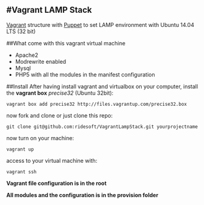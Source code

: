 #Vagrant LAMP Stack
------------------------

[Vagrant](https://www.vagrantup.com) structure with [Puppet](https://puppetlabs.com) to set LAMP environment  with Ubuntu 14.04 LTS (32 bit)

##What come with this vagrant virtual machine
- Apache2
- Modrewrite enabled
- Mysql
- PHP5 with all the modules in the manifest configuration

##Install
After having install vagrant and virtualbox on your computer, install the **vagrant box** *precise32* (Ubuntu 32bit):
```
vagrant box add precise32 http://files.vagrantup.com/precise32.box
```
now  fork and clone or just clone this repo:
```
git clone git@github.com:ridesoft/VagrantLampStack.git yourprojectname
```
now turn on your machine:
```
vagrant up
```
access to your virtual machine with:
```
vagrant ssh
```

**Vagrant file configuration is in the root**

**All modules and the configuration is in the provision folder**
